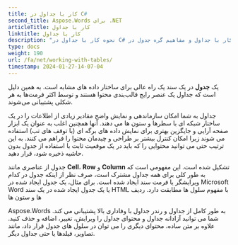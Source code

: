 ```yaml
---
title: کار با جداول در C#
second_title: Aspose.Words برای .NET
articleTitle: کار با جداول
linktitle: کار با جداول
description: "نحوه کار با جداول در C# معرفی کار با جداول و مفاهیم گره جدول در Aspose.Words برای .NET."
type: docs
weight: 190
url: /fa/net/working-with-tables/
timestamp: 2024-01-27-14-07-04
---
```


یک **جدول** در یک سند یک راه عالی برای ساختار داده های مشابه است. به همین دلیل است که جداول یک عنصر رایج قالب‌بندی محتوا هستند و توسط اکثر فرمت‌ها به هر شکلی پشتیبانی می‌شوند.

جداول به شما امکان سازماندهی و نمایش واضح مقادیر زیادی از اطلاعات را در یک ساختار شبکه ای با سطرها و ستون ها می دهند. آنها همچنین اغلب به عنوان یک ابزار صفحه آرایی و جایگزین بهتری برای نمایش داده های برگه ای (با توقف های تب) استفاده می شوند زیرا امکان کنترل بیشتر بر طراحی و چیدمان محتوا را فراهم می کنند. به این ترتیب حتی می توانید محتوایی را که باید در یک موقعیت ثابت با استفاده از جدول بدون حاشیه ذخیره شود، قرار دهید.

جدول از عناصری مانند **Cell**، **Row** و **Column** تشکیل شده است. این مفهومی است که به طور کلی برای همه جداول مشترک است، صرف نظر از اینکه جدول در کدام ویرایشگر یا فرمت سند ایجاد شده است. برای مثال، یک جدول ایجاد شده در Microsoft Word یا یک جدول ایجاد شده در یک سند HTML با مفهوم سلول ها مطابقت دارد. ردیف ها و ستون ها

Aspose.Words به طور کامل از جداول و رندر جداول با وفاداری بالا پشتیبانی می کند. شما می توانید آزادانه جداول و محتوای جداول را ویرایش، تغییر، اضافه و حذف کنید. علاوه بر متن ساده، محتوای دیگری را می توان در سلول های جدول قرار داد، مانند تصاویر، فیلدها یا حتی جداول دیگر.
